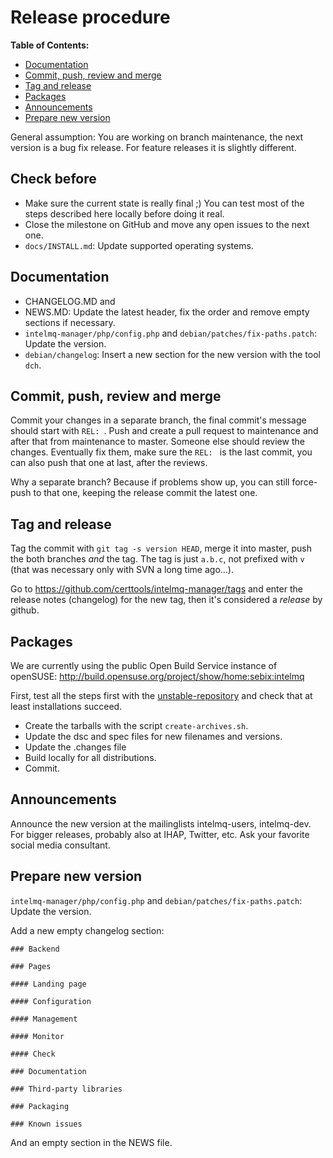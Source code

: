 <!--
SPDX-FileCopyrightText: 2020 IntelMQ Team

SPDX-License-Identifier: AGPL-3.0-or-later
-->

# Release procedure

**Table of Contents:**
- [Documentation](#documentation)
- [Commit, push, review and merge](#commit-push-review-and-merge)
- [Tag and release](#tag-and-release)
- [Packages](#packages)
- [Announcements](#announcements)
- [Prepare new version](#prepare-new-version)


General assumption: You are working on branch maintenance, the next version is a bug fix release. For feature releases it is slightly different.

## Check before

 * Make sure the current state is really final ;)
   You can test most of the steps described here locally before doing it real.
 * Close the milestone on GitHub and move any open issues to the next one.
 * `docs/INSTALL.md`: Update supported operating systems.

## Documentation

 * CHANGELOG.MD and
 * NEWS.MD: Update the latest header, fix the order and remove empty sections if necessary.
 * `intelmq-manager/php/config.php` and `debian/patches/fix-paths.patch`: Update the version.
 * `debian/changelog`: Insert a new section for the new version with the tool `dch`.

## Commit, push, review and merge

Commit your changes in a separate branch, the final commit's message should start with `REL: `. Push and create a pull request to maintenance and after that from maintenance to master. Someone else should review the changes. Eventually fix them, make sure the `REL: ` is the last commit, you can also push that one at last, after the reviews.

Why a separate branch? Because if problems show up, you can still force-push to that one, keeping the release commit the latest one.

## Tag and release

Tag the commit with `git tag -s version HEAD`, merge it into master, push the both branches *and* the tag. The tag is just `a.b.c`, not prefixed with `v` (that was necessary only with SVN a long time ago...).

Go to https://github.com/certtools/intelmq-manager/tags and enter the release notes (changelog) for the new tag, then it's considered a *release* by github.

## Packages
We are currently using the public Open Build Service instance of openSUSE: http://build.opensuse.org/project/show/home:sebix:intelmq

First, test all the steps first with the [unstable-repository](http://build.opensuse.org/project/show/home:sebix:intelmq:unstable) and check that at least installations succeed.

 * Create the tarballs with the script `create-archives.sh`.
 * Update the dsc and spec files for new filenames and versions.
 * Update the .changes file
 * Build locally for all distributions.
 * Commit.

## Announcements

Announce the new version at the mailinglists intelmq-users, intelmq-dev.
For bigger releases, probably also at IHAP, Twitter, etc. Ask your favorite social media consultant.

## Prepare new version

`intelmq-manager/php/config.php` and `debian/patches/fix-paths.patch`: Update the version.

Add a new empty changelog section:

```
### Backend

### Pages

#### Landing page

#### Configuration

#### Management

#### Monitor

#### Check

### Documentation

### Third-party libraries

### Packaging

### Known issues
```

And an empty section in the NEWS file.
